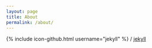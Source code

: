 ```yaml
---
layout: page
title: About
permalink: /about/
---
```


{% include icon-github.html username="jekyll" %} /
[jekyll](https://github.com/jekyll/jekyll)
